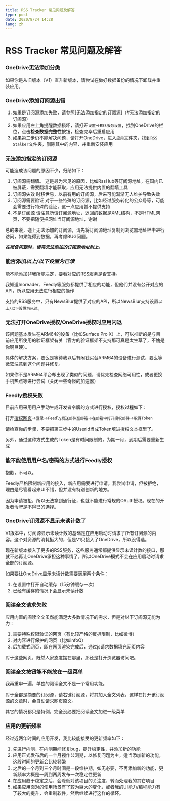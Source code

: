 ```yaml
---
title: RSS Tracker 常见问题及解答
type: post
date: 2020/8/24 14:28
lang: zh
---
```

# RSS Tracker 常见问题及解答

### OneDrive无法添加分类

如果你是从旧版本（V1）直升新版本，请尝试在做好数据备份的情况下卸载并重装应用。

### OneDrive添加订阅源出错

1. 如果是订阅源添加失败，请参照[无法添加指定的订阅源]（#无法添加指定的订阅源）
2. 如果应用左上角提醒数据损坏，请打开`设置`->`RSS服务设置`，找到OneDrive的栏位，点击**检查数据完整性**按钮，检查完毕后重启应用
3. 如果第二步仍不能解决问题，请打开OneDrive，进入`应用`文件夹，找到`RSS Stalker`文件夹，删除其中的内容，并重新安装应用

### 无法添加指定的订阅源

可能造成该问题的原因不少，归结如下：

1. 订阅源需翻墙。
    这是最为常见的原因，比如RssHub等订阅源地址，在国内已被屏蔽，需要翻墙才能获取，应用无法提供内置的翻墙工具
2. 订阅源失效
    时移世易，以前有用的订阅源，后来可能渐渐无人维护导致失效
3. 订阅源需要验证
    对于一些特殊的订阅源，比如经过服务转化的公众号等，可能会需要进行特殊的验证，这一点应用暂不提供支持
4. 不是订阅源
    请注意所谓订阅源地址，返回的数据是XML结构，不是HTML网页，不要把随便把网址当订阅源地址，谢谢

总的来说，碰上无法添加的订阅源，请先将订阅源地址复制到浏览器地址栏中进行访问，如果能得到数据，再考虑BUG问题。

***在报告问题时，请将无法添加的订阅源地址附上。***

### 能否添加*以上/以下设置为已读*

能不能添加非我所能决定，要看对应的RSS服务是否支持。

我知道Inoreader、Feedly等服务都提供了相应的功能，但他们并没有公开对应的API，所以应用无法进行相应的操作

支持的RSS服务中，只有NewsBlur提供了对应的API，所以NewsBlur支持设置`以上/以下设置为已读`。

### 无法打开OneDrive授权/OneDrive授权时应用闪退

该问题基本发生在ARM64的设备（比如Surface Pro X）上，可以推断的是与目前应用所使用的验证框架有关（官方的验证框架不支持那可真是太生草了，不愧是你啊巨硬）。

具体的解决方案，要么是等待我以后有闲钱买台ARM64的设备进行测试，要么等微软注意到这个问题并修复。

如果你不是ARM64平台却出现了类似的问题，请优先检查网络可用性，或者更换手机热点等进行尝试（关闭一些奇怪的加速器）

### Feedly授权失败

目前应用采用用户手动生成开发者令牌的方式进行授权，授权过程如下：

打开[授权网页](https://feedly.com/v3/auth/dev)->`登录`->`Feedly发送邮件至邮箱`->`在邮箱中打开授权邮件`->`取得Token`

请检查你的步骤，不要把第三步中的UserId当成Token填进授权文本框里了。

另外，通过这种方式生成的Token是有时间限制的，为期一月，到期后需要重新生成

### 能不能使用用户名/密码的方式进行Feedly授权

抱歉，不可以。

Feedly严格限制新应用的接入，新应用需要进行申请。我尝试申请，但被拒绝，理由是尽管看起来UI不错，但并没有特别创新的地方。

因为申请被拒，所以无法拿到通行证，也就不能进行常规的OAuth授权。现在的开发者令牌是不得已的选择。

### OneDrive订阅源不显示未读计数了

V1版本中，订阅源显示未读计数的基础是在应用启动时请求了所有订阅源的内容。这个对资源的消耗挺大的，但是V1只接入了OneDrive，所以没得选。

现在新版本接入了更多的RSS服务，这些服务通常都提供显示未读计数的接口，那就不必再让OneDrive承担这种事情了，所以OneDrive模式不会在应用启动时请求全部的订阅源。

如果要让OneDrive显示未读计数需要满足两个条件：

1. 在设置中打开自动缓存（15分钟缓存一次）
2. 已经有缓存的情况下会显示未读计数

### 阅读全文请求失败

应用内置的阅读全文虽然能满足大多数情况下的需求，但是对以下订阅源无能为力：

1. 需要特殊权限验证的网页（有比较严格的反扒限制，比如微博）
2. 对内容进行保护的网页（比如infoQ）
3. 后加载式网页，即在网页渲染完成后，通过js请求数据填充网页内容

对于这些网页，既然人家态度摆在那里，那还是打开浏览器访问吧。

### 阅读全文按钮能不能放在一级菜单

我再重申一遍，单独的阅读全文不是一个常用功能。

对于全都是摘要的订阅源，请右键订阅源，将其加入全文列表，这样在打开该订阅源的文章时，会自动请求网页原文。

其它的情况都只是特例，完全没必要把阅读全文加进一级菜单

### 应用的更新频率

经过近两年时间的应用开发，我比较能接受的更新频率如下：

1. 先进行内测，在内测期间修复bug，提升稳定性，并添加新的功能
2. 应用正式发布后的一个月视作公测期，以修复问题为主，适当添加新的功能，这段时间的更新会比较频繁
3. 之后的一个月到三个月时间是一段维护期，如无必要，不再添加新的功能，更新频率大概是一周到两周发布一次稳定性更新
4. 在应用趋于稳定之后，会降低对该项目的关注度，转而处理我的其它项目
5. 如果应用面对的使用场景有了较为巨大的变化，或者我的UI能力/编程能力有了较大的提升，会重制软件，然后继续进行这样的循环。